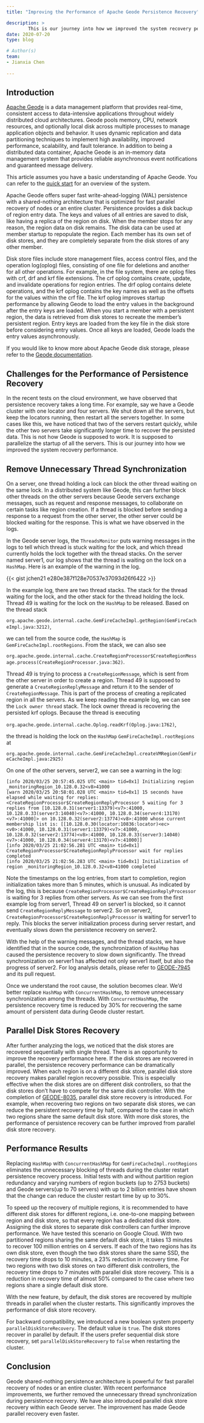 ```yaml
---
title: "Improving the Performance of Apache Geode Persistence Recovery"

description: >
        This is our journey into how we improved the system recovery performance.
date: 2020-07-20
type: blog

# Author(s)
team: 
- Jianxia Chen
 
---
```


## Introduction

[Apache Geode](https://geode.apache.org/) is a data management platform that provides real-time, consistent access to data-intensive applications throughout widely distributed cloud architectures. Geode pools memory, CPU, network resources, and optionally local disk across multiple processes to manage application objects and behavior. It uses dynamic replication and data partitioning techniques to implement high availability, improved performance, scalability, and fault tolerance. In addition to being a distributed data container, Apache Geode is an in-memory data management system that provides reliable asynchronous event notifications and guaranteed message delivery.

This article assumes you have a basic understanding of Apache Geode. You can refer to the [quick start](https://geode.apache.org/docs/guide/19/getting_started/book_intro.html) for an overview of the system.

Apache Geode offers super fast write-ahead-logging (WAL) persistence with a shared-nothing architecture that is optimized for fast parallel recovery of nodes or an entire cluster. Persistence provides a disk backup of region entry data. The keys and values of all entries are saved to disk, like having a replica of the region on disk. When the member stops for any reason, the region data on disk remains. The disk data can be used at member startup to repopulate the region. Each member has its own set of disk stores, and they are completely separate from the disk stores of any other member.

Disk store files include store management files, access control files, and the operation log(oplog) files, consisting of one file for deletions and another for all other operations. For example, in the file system, there are oplog files with crf, drf and krf file extensions. The crf oplog contains create, update, and invalidate operations for region entries. The drf oplog contains delete operations, and the krf oplog contains the key names as well as the offsets for the values within the crf file. The krf oplog improves startup performance by allowing Geode to load the entry values in the background after the entry keys are loaded. When you start a member with a persistent region, the data is retrieved from disk stores to recreate the member’s persistent region. Entry keys are loaded from the key file in the disk store before considering entry values. Once all keys are loaded, Geode loads the entry values asynchronously.

If you would like to know more about Apache Geode disk storage, please refer to the [Geode documentation](https://geode.apache.org/docs/guide/12/managing/disk_storage/chapter_overview.html).

## Challenges for the Performance of Persistence Recovery

In the recent tests on the cloud environment, we have observed that persistence recovery takes a long time. For example, say we have a Geode cluster with one locator and four servers. We shut down all the servers, but keep the locators running, then restart all the servers together. In some cases like this, we have noticed that two of the servers restart quickly, while the other two servers take significantly longer time to recover the persisted data. This is not how Geode is supposed to work. It is supposed to parallelize the startup of all the servers. This is our journey into how we improved the system recovery performance.

## Remove Unnecessary Thread Synchronization

On a server, one thread holding a lock can block the other thread waiting on the same lock. In a distributed system like Geode, this can further block other threads on the other servers because Geode servers exchange messages, such as request and response messages, to collaborate on certain tasks like region creation. If a thread is blocked before sending a response to a request from the other server, the other server could be blocked waiting for the response. This is what we have observed in the logs.

In the Geode server logs, the `ThreadsMonitor` puts warning messages in the logs to tell which thread is stuck waiting for the lock, and which thread currently holds the lock together with the thread stacks. On the server named server1, our log shows that the thread is waiting on the lock on a `HashMap`. Here is an example of the warning in the log.

{{< gist jchen21 e280e387f128e70537e37093d26f6422 >}}

In the example log, there are two thread stacks. The stack for the thread waiting for the lock, and the other stack for the thread holding the lock. Thread 49 is waiting for the lock on the `HashMap` to be released. Based on the thread stack

`org.apache.geode.internal.cache.GemFireCacheImpl.getRegion(GemFireCacheImpl.java:3212)`,

we can tell from the source code, the `HashMap` is `GemFireCacheImpl.rootRegions`. From the stack, we can also see

`org.apache.geode.internal.cache.CreateRegionProcessor$CreateRegionMessage.process(CreateRegionProcessor.java:362)`.

Thread 49 is trying to process a `CreateRegionMessage`, which is sent from the other server in order to create a region. Thread 49 is supposed to generate a `CreateRegionReplyMessage` and return it to the sender of `CreateRegionMessage`. This is part of the process of creating a replicated region in all the servers. As we keep reading the example log, we can see the `Lock owner thread` stack. The lock owner thread is recovering the persisted krf oplogs. Because the thread is executing

`org.apache.geode.internal.cache.Oplog.readKrf(Oplog.java:1762)`,

the thread is holding the lock on the `HashMap` `GemFireCacheImpl.rootRegions` at

`org.apache.geode.internal.cache.GemFireCacheImpl.createVMRegion(GemFireCacheImpl.java:2925)`

On one of the other servers, server2, we can see a warning in the log:

```
[info 2020/03/25 20:57:45.025 UTC <main> tid=0x1] Initializing region _monitoringRegion_10.128.0.32<v8>41000
[warn 2020/03/25 20:58:01.028 UTC <main> tid=0x1] 15 seconds have elapsed while waiting for replies: <CreateRegionProcessor$CreateRegionReplyProcessor 5 waiting for 3 replies from [10.128.0.31(server1:13379)<v7>:41000, 10.128.0.33(server3:14040)<v7>:41000, 10.128.0.34(server4:13170)<v7>:41000]> on 10.128.0.32(server2:13774)<v8>:41000 whose current membership list is: [[10.128.0.30(locator:10836:locator)<ec><v0>:41000, 10.128.0.31(server1:13379)<v7>:41000, 10.128.0.32(server2:13774)<v8>:41000, 10.128.0.33(server3:14040)<v7>:41000, 10.128.0.34(server4:13170)<v7>:41000]]
[info 2020/03/25 21:02:56.281 UTC <main> tid=0x1] CreateRegionProcessor$CreateRegionReplyProcessor wait for replies completed
[info 2020/03/25 21:02:56.283 UTC <main> tid=0x1] Initialization of region _monitoringRegion_10.128.0.32<v8>41000 completed
```

Note the timestamps on the log entries, from start to completion, region initialization takes more than 5 minutes, which is unusual. As indicated by the log, this is because `CreateRegionProcessor$CreateRegionReplyProcessor` is waiting for 3 replies from other servers. As we can see from the first example log from server1, Thread 49 on server1 is blocked, so it cannot send `CreateRegionReplyMessage` to server2. So on server2, `CreateRegionProcessor$CreateRegionReplyProcessor` is waiting for server1 to reply. This blocks the server initialization process during server restart, and eventually slows down the persistence recovery on server2.

With the help of the warning messages, and the thread stacks, we have identified that in the source code, the synchronization of `HashMap` has caused the persistence recovery to slow down significantly. The thread synchronization on server1 has affected not only server1 itself, but also the progress of server2. For log analysis details, please refer to [GEODE-7945](https://issues.apache.org/jira/browse/GEODE-7945) and its pull request.

Once we understand the root cause, the solution becomes clear. We’d better replace `HashMap` with `ConcurrentHashMap`, to remove unnecessary synchronization among the threads. With `ConcurrentHashMap`, the persistence recovery time is reduced by 30% for recovering the same amount of persistent data during Geode cluster restart.

## Parallel Disk Stores Recovery

After further analyzing the logs, we noticed that the disk stores are recovered sequentially with single thread. There is an opportunity to improve the recovery performance here. If the disk stores are recovered in parallel, the persistence recovery performance can be dramatically improved. When each region is on a different disk store, parallel disk store recovery makes parallel region recovery possible. This is especially effective when the disk stores are on different disk controllers, so that the disk stores don’t have to compete for the same disk controller. With the completion of [GEODE-8035](https://issues.apache.org/jira/browse/GEODE-8035), parallel disk store recovery is introduced. For example, when recovering two regions on two separate disk stores, we can reduce the persistent recovery time by half, compared to the case in which two regions share the same default disk store. With more disk stores, the performance of persistence recovery can be further improved from parallel disk store recovery.

## Performance Results

Replacing `HashMap` with `ConcurrentHashMap` for `GemFireCacheImpl.rootRegions` eliminates the unnecessary blocking of threads during the cluster restart persistence recovery process. Initial tests with and without partition region redundancy and varying numbers of region buckets (up to 2753 buckets) and Geode servers(up to 70 servers) with up to 2 billion entries have shown that the change can reduce the cluster restart time by up to 30%.

To speed up the recovery of multiple regions, it is recommended to have different disk stores for different regions, i.e. one-to-one mapping between region and disk store, so that every region has a dedicated disk store. Assigning the disk stores to separate disk controllers can further improve performance. We have tested this scenario on Google Cloud. With two partitioned regions sharing the same default disk store, it takes 13 minutes to recover 100 million entries on 4 servers. If each of the two regions has its own disk store, even though the two disk stores share the same SSD, the recovery time drops to 10 minutes, a 23% reduction in recovery time. For two regions with two disk stores on two different disk controllers, the recovery time drops to 7 minutes with parallel disk store recovery. This is a reduction in recovery time of almost 50% compared to the case where two regions share a single default disk store.

With the new feature, by default, the disk stores are recovered by multiple threads in parallel when the cluster restarts. This significantly improves the performance of disk store recovery.

For backward compatibility, we introduced a new boolean system property `parallelDiskStoreRecovery`. The default value is `true`. The disk stores recover in parallel by default. If the users prefer sequential disk store recovery, set `parallelDiskStoreRecovery` to `false` when restarting the cluster.

## Conclusion

Geode shared-nothing persistence architecture is powerful for fast parallel recovery of nodes or an entire cluster. With recent performance improvements, we further removed the unnecessary thread synchronization during persistence recovery. We have also introduced parallel disk store recovery within each Geode server. The improvement has made Geode parallel recovery even faster.


